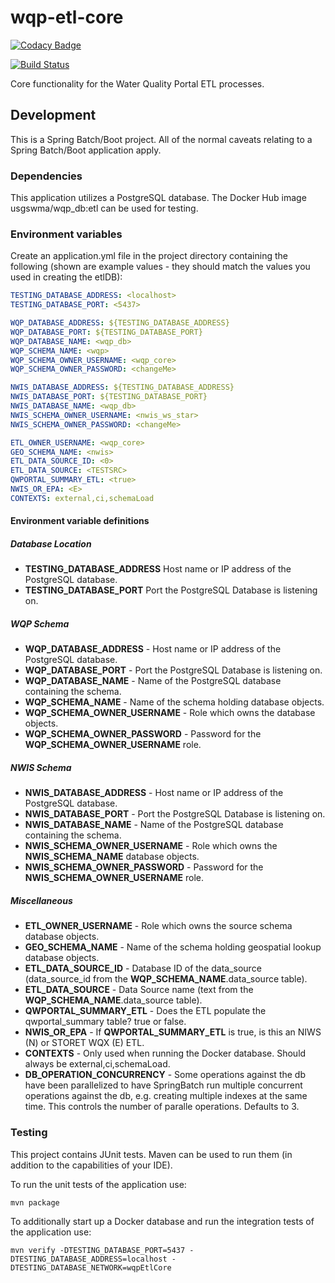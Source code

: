 # wqp-etl-core

[![Codacy Badge](https://api.codacy.com/project/badge/Grade/970e9b1661e34fe2917af21d121ca58e)](https://app.codacy.com/app/usgs_wma_dev/wqp-etl-core?utm_source=github.com&utm_medium=referral&utm_content=NWQMC/wqp-etl-core&utm_campaign=Badge_Grade_Dashboard)

[![Build Status](https://travis-ci.org/NWQMC/wqp-etl-core.svg?branch=master)](https://travis-ci.org/NWQMC/wqp-etl-core)

Core functionality for the Water Quality Portal ETL processes.

## Development
This is a Spring Batch/Boot project. All of the normal caveats relating to a Spring Batch/Boot application apply.

### Dependencies
This application utilizes a PostgreSQL database. The Docker Hub image usgswma/wqp_db:etl can be used for testing.

### Environment variables
Create an application.yml file in the project directory containing the following (shown are example values - they should match the values you used in creating the etlDB):

```yml
TESTING_DATABASE_ADDRESS: <localhost>
TESTING_DATABASE_PORT: <5437>

WQP_DATABASE_ADDRESS: ${TESTING_DATABASE_ADDRESS}
WQP_DATABASE_PORT: ${TESTING_DATABASE_PORT}
WQP_DATABASE_NAME: <wqp_db>
WQP_SCHEMA_NAME: <wqp>
WQP_SCHEMA_OWNER_USERNAME: <wqp_core>
WQP_SCHEMA_OWNER_PASSWORD: <changeMe>

NWIS_DATABASE_ADDRESS: ${TESTING_DATABASE_ADDRESS}
NWIS_DATABASE_PORT: ${TESTING_DATABASE_PORT}
NWIS_DATABASE_NAME: <wqp_db>
NWIS_SCHEMA_OWNER_USERNAME: <nwis_ws_star>
NWIS_SCHEMA_OWNER_PASSWORD: <changeMe>

ETL_OWNER_USERNAME: <wqp_core>
GEO_SCHEMA_NAME: <nwis>
ETL_DATA_SOURCE_ID: <0>
ETL_DATA_SOURCE: <TESTSRC>
QWPORTAL_SUMMARY_ETL: <true>
NWIS_OR_EPA: <E>
CONTEXTS: external,ci,schemaLoad

```

#### Environment variable definitions
##### Database Location
*   **TESTING_DATABASE_ADDRESS** Host name or IP address of the PostgreSQL database.
*   **TESTING_DATABASE_PORT** Port the PostgreSQL Database is listening on.

##### WQP Schema
*   **WQP_DATABASE_ADDRESS** - Host name or IP address of the PostgreSQL database.
*   **WQP_DATABASE_PORT** - Port the PostgreSQL Database is listening on.
*   **WQP_DATABASE_NAME** - Name of the PostgreSQL database containing the schema.
*   **WQP_SCHEMA_NAME** - Name of the schema holding database objects.
*   **WQP_SCHEMA_OWNER_USERNAME** - Role which owns the database objects.
*   **WQP_SCHEMA_OWNER_PASSWORD** - Password for the **WQP_SCHEMA_OWNER_USERNAME** role.

##### NWIS Schema
*   **NWIS_DATABASE_ADDRESS** - Host name or IP address of the PostgreSQL database.
*   **NWIS_DATABASE_PORT** - Port the PostgreSQL Database is listening on.
*   **NWIS_DATABASE_NAME** - Name of the PostgreSQL database containing the schema.
*   **NWIS_SCHEMA_OWNER_USERNAME** - Role which owns the **NWIS_SCHEMA_NAME** database objects.
*   **NWIS_SCHEMA_OWNER_PASSWORD** - Password for the **NWIS_SCHEMA_OWNER_USERNAME** role.

##### Miscellaneous
*   **ETL_OWNER_USERNAME** - Role which owns the source schema database objects.
*   **GEO_SCHEMA_NAME** - Name of the schema holding geospatial lookup database objects.
*   **ETL_DATA_SOURCE_ID** - Database ID of the data_source (data_source_id from the **WQP_SCHEMA_NAME**.data_source table).
*   **ETL_DATA_SOURCE** - Data Source name (text from the **WQP_SCHEMA_NAME**.data_source table).
*   **QWPORTAL_SUMMARY_ETL** - Does the ETL populate the qwportal_summary table? true or false.
*   **NWIS_OR_EPA** - If **QWPORTAL_SUMMARY_ETL** is true, is this an NIWS (N) or STORET WQX (E) ETL.
*   **CONTEXTS** - Only used when running the Docker database. Should always be external,ci,schemaLoad.
*   **DB_OPERATION_CONCURRENCY** - Some operations against the db have been parallelized to have SpringBatch
run multiple concurrent operations against the db, e.g. creating multiple indexes at the same time.  This controls
the number of paralle operations.  Defaults to 3.

### Testing
This project contains JUnit tests. Maven can be used to run them (in addition to the capabilities of your IDE).

To run the unit tests of the application use:

```shell
mvn package
```

To additionally start up a Docker database and run the integration tests of the application use:

```shell
mvn verify -DTESTING_DATABASE_PORT=5437 -DTESTING_DATABASE_ADDRESS=localhost -DTESTING_DATABASE_NETWORK=wqpEtlCore
```
